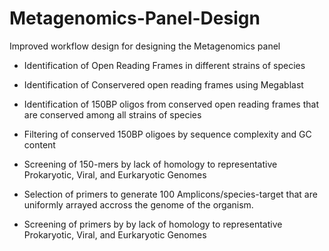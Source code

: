 # Metagenomics-Panel-Design
Improved workflow design for designing the Metagenomics panel

* Identification of Open Reading Frames in different strains of species 
   
* Identification of Conservered open reading frames using Megablast

* Identification of 150BP oligos from conserved open reading frames that are conserved among all strains of species

* Filtering of conserved 150BP oligoes by sequence complexity and  GC content 

* Screening of 150-mers by lack of homology to representative Prokaryotic, Viral, and Eurkaryotic Genomes

* Selection of primers to generate 100 Amplicons/species-target that are uniformly
  arrayed accross the genome of the organism.

* Screening of primers by by lack of homology to representative Prokaryotic, Viral, and Eurkaryotic Genomes

